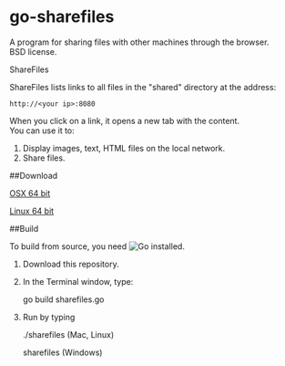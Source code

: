 go-sharefiles
=============

A program for sharing files with other machines through the browser.  
BSD license.  

ShareFiles

ShareFiles lists links to all files in the "shared" directory at the address:  

    http://<your ip>:8080

When you click on a link, it opens a new tab with the content.  
You can use it to:

1. Display images, text, HTML files on the local network.  
2. Share files.  

##Download

[OSX 64 bit](go-sharefiles/sharefiles-osx-64bit)

[Linux 64 bit](go-sharefiles/sharefiles-linux-64bit)

##Build

To build from source, you need ![Go](http://golang.org/) installed.  

1. Download this repository.

2. In the Terminal window, type:

    go build sharefiles.go
    
3. Run by typing

    ./sharefiles    (Mac, Linux)
    
    sharefiles      (Windows)
    
